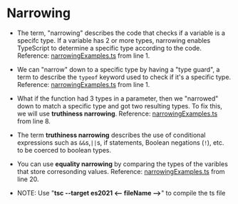 <h1>Narrowing</h1>

- The term, "narrowing" describes the code that checks if a variable is a specifc type. If a variable has 2 or more types, narrowing enables TypeScript to determine a specific type according to the code. Reference: [narrowingExamples.ts](narrowingExamples.ts) from line 1.

- We can "narrow" down to a specific type by having a "type guard", a term to describe the `typeof` keyword used to check if it's a specific type. Reference: [narrowingExamples.ts](narrowingExamples.ts) from line 1.

- What if the function had 3 types in a parameter, then we "narrowed" down to match a specific type and got two resulting types. To fix this, we will use **truthiness narrowing**. Reference: [narrowingExamples.ts](narrowingExamples.ts) from line 8.

- The term **truthiness narrowing** describes the use of conditional expressions such as `&&`s,`||`s, if statements, Boolean negations (`!`), etc. to be coerced to boolean types.

- You can use **equality narrowing** by comparing the types of the varibles that store corresonding values. Reference: [narrowingExamples.ts](narrowingExamples.ts) from line 20.

- NOTE: Use "**tsc --target es2021 <-- fileName -->**" to compile the ts file
